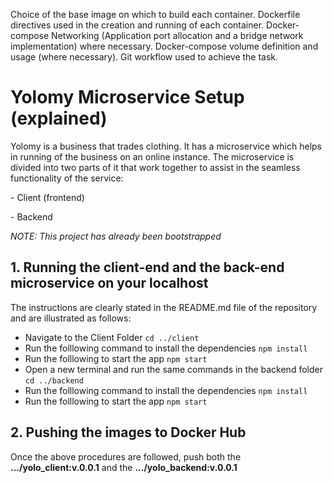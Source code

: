 Choice of the base image on which to build each container.
Dockerfile directives used in the creation and running of each container.
Docker-compose Networking (Application port allocation and a bridge network implementation) where necessary.
Docker-compose volume definition and usage (where necessary).
Git workflow used to achieve the task.

# Yolomy Microservice Setup (explained)
Yolomy is a business that trades clothing. It has a microservice which helps in running of the business on an online instance. The microservice is divided into two parts of it that work together to assist in the seamless functionality of the service:
    <p>- Client (frontend)</p>
    <p>- Backend</p>
*NOTE: This project has already been bootstrapped*

## 1. Running the client-end and the back-end microservice on your localhost
The instructions are clearly stated in the README.md file of the repository and are illustrated as follows:
* Navigate to the Client Folder `cd ../client`
* Run the folllowing command to install the dependencies `npm install`
* Run the folllowing to start the app `npm start`
* Open a new terminal and run the same commands in the backend folder `cd ../backend`
* Run the folllowing command to install the dependencies `npm install`
* Run the folllowing to start the app `npm start`

## 2. Pushing the images to Docker Hub
Once the above procedures are followed, push both the **.../yolo_client:v.0.0.1** and the **.../yolo_backend:v.0.0.1**